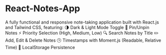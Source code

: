 # React-Notes-App
A fully functional and responsive note-taking application built with React.js and Tailwind CSS, featuring:  🌗 Dark &amp; Light Mode Toggle  📌 Pin/Unpin Notes  ⚡ Priority Selection (High, Medium, Low)  🔍 Search Notes by Title  ✏️ Add, Edit &amp; Delete Notes  🕒 Timestamps with Moment.js (Readable, Relative Time)  💾 LocalStorage Persistence
